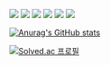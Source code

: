 <p>
  <a alt="" href="#" target="_blink"><img src="https://img.shields.io/badge/kakao-black?logo=kakaotalk"></a>
  <a alt="" href="#" target="_blink"><img src="https://img.shields.io/badge/Tistory-orange?logo=tistory"></a>
  <a alt="" href="#" target="_blink"><img src="https://img.shields.io/badge/Notion-gray?logo=notion"></a>
  <a alt="" href="#" target="_blink"><img src="https://img.shields.io/badge/what-red"></a>
  <a alt="" href="#" target="_blink"><img src="https://img.shields.io/badge/what-green"></a>
  <a alt="" href="#" target="_blink"><img src="https://img.shields.io/badge/what-blue"></a>
</p>

[![Anurag's GitHub stats](https://github-readme-stats.vercel.app/api?username=taeyong-k)](https://github.com/anuraghazra/github-readme-stats)

[![Solved.ac 프로필](http://mazassumnida.wtf/api/v2/generate_badge?boj={handle})](https://solved.ac/{taetong-k})
